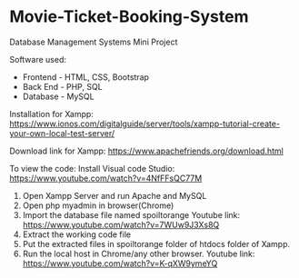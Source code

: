 # Movie-Ticket-Booking-System
Database Management Systems Mini Project

Software used: 
* Frontend - HTML, CSS, Bootstrap 
* Back End - PHP, SQL 
* Database - MySQL 
 
 
Installation for Xampp: https://www.ionos.com/digitalguide/server/tools/xampp-tutorial-create-your-own-local-test-server/ 

Download link for Xampp: https://www.apachefriends.org/download.html 

To view the code: 
Install Visual code Studio: https://www.youtube.com/watch?v=4NfFFsQC77M 

1. Open Xampp Server and run Apache and MySQL 
2. Open php myadmin in browser(Chrome) 
3. Import the database file named spoiltorange Youtube link: https://www.youtube.com/watch?v=7WUw9J3Xs8Q 
4. Extract the working code file 
5. Put the extracted files in spoiltorange folder of htdocs folder of Xampp. 
6. Run the local host in Chrome/any other browser. Youtube link: https://www.youtube.com/watch?v=K-qXW9ymeYQ

